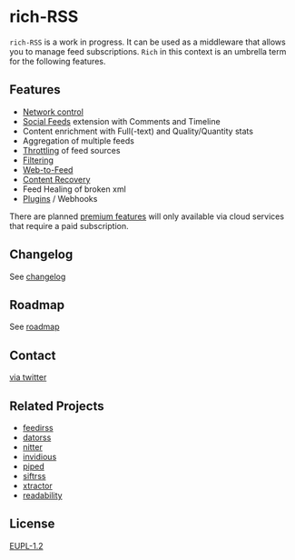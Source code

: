 # rich-RSS

`rich-RSS` is a work in progress. It can be used as a middleware that allows you to manage feed subscriptions. `Rich` in this context is an umbrella term for the following features.

## Features

- [Network control](docs/Network-Control.md)
- [Social Feeds](docs/Social-RSS.md) extension with Comments and Timeline
- Content enrichment with Full(-text) and Quality/Quantity stats
- Aggregation of multiple feeds
- [Throttling](docs/Throttling.md) of feed sources
- [Filtering](docs/Filtering.md)
- [Web-to-Feed](docs/Web-to-Feed.md)
- [Content Recovery](docs/Content-recovery.md)
- Feed Healing of broken xml
- [Plugins](docs/Plugins.md) / Webhooks

There are planned [premium features](roadmap.md) will only available via cloud services that require a paid subscription.



## Changelog
See [changelog](changelog.md)

## Roadmap
See [roadmap](roadmap.md)

## Contact
[via twitter](https://twitter.com/damoeb)

## Related Projects
- [feedirss](https://www.feedirss.com/)
- [datorss](https://www.datorss.com/)
- [nitter](https://github.com/zedeus/nitter)
- [invidious](https://github.com/iv-org/invidious)
- [piped](https://github.com/TeamPiped/Piped)
- [siftrss](https://siftrss.com/)
- [xtractor](https://github.com/mohaps/xtractor)
- [readability](https://github.com/mozilla/readability)

## License
[EUPL-1.2](https://opensource.org/licenses/EUPL-1.2)

